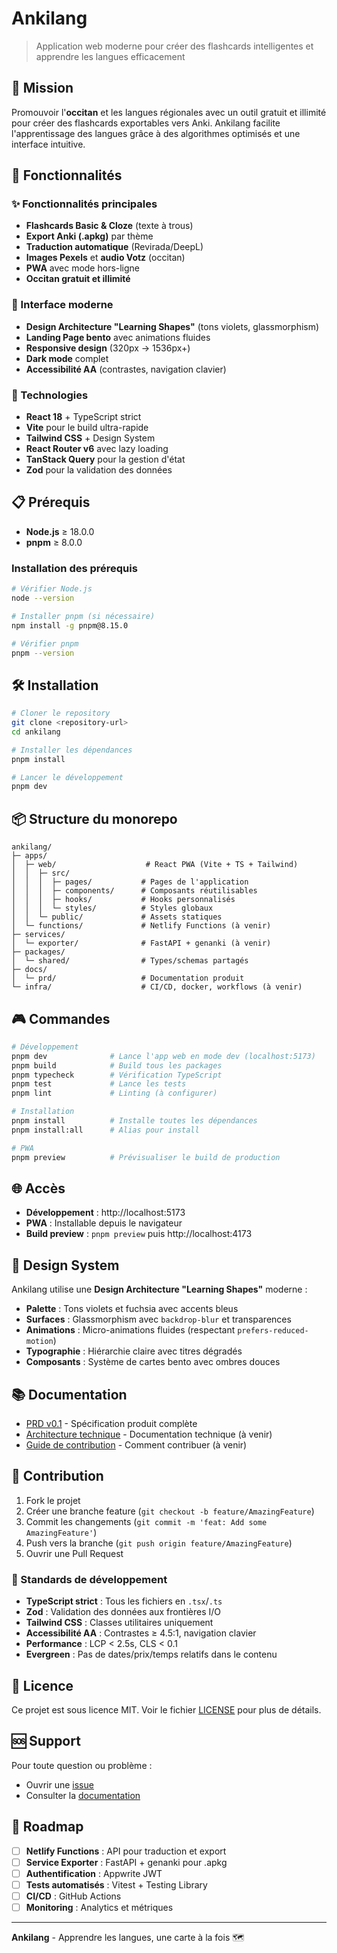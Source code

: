 # Ankilang

> Application web moderne pour créer des flashcards intelligentes et apprendre les langues efficacement

## 🎯 Mission

Promouvoir l'**occitan** et les langues régionales avec un outil gratuit et illimité pour créer des flashcards exportables vers Anki. Ankilang facilite l'apprentissage des langues grâce à des algorithmes optimisés et une interface intuitive.

## 🚀 Fonctionnalités

### ✨ Fonctionnalités principales
- **Flashcards Basic & Cloze** (texte à trous)
- **Export Anki (.apkg)** par thème
- **Traduction automatique** (Revirada/DeepL)
- **Images Pexels** et **audio Votz** (occitan)
- **PWA** avec mode hors-ligne
- **Occitan gratuit et illimité**

### 🎨 Interface moderne
- **Design Architecture "Learning Shapes"** (tons violets, glassmorphism)
- **Landing Page bento** avec animations fluides
- **Responsive design** (320px → 1536px+)
- **Dark mode** complet
- **Accessibilité AA** (contrastes, navigation clavier)

### 🔧 Technologies
- **React 18** + TypeScript strict
- **Vite** pour le build ultra-rapide
- **Tailwind CSS** + Design System
- **React Router v6** avec lazy loading
- **TanStack Query** pour la gestion d'état
- **Zod** pour la validation des données

## 📋 Prérequis

- **Node.js** ≥ 18.0.0
- **pnpm** ≥ 8.0.0

### Installation des prérequis

```bash
# Vérifier Node.js
node --version

# Installer pnpm (si nécessaire)
npm install -g pnpm@8.15.0

# Vérifier pnpm
pnpm --version
```

## 🛠️ Installation

```bash
# Cloner le repository
git clone <repository-url>
cd ankilang

# Installer les dépendances
pnpm install

# Lancer le développement
pnpm dev
```

## 📦 Structure du monorepo

```
ankilang/
├─ apps/
│  ├─ web/                    # React PWA (Vite + TS + Tailwind)
│  │  ├─ src/
│  │  │  ├─ pages/           # Pages de l'application
│  │  │  ├─ components/      # Composants réutilisables
│  │  │  ├─ hooks/           # Hooks personnalisés
│  │  │  └─ styles/          # Styles globaux
│  │  └─ public/             # Assets statiques
│  └─ functions/             # Netlify Functions (à venir)
├─ services/
│  └─ exporter/              # FastAPI + genanki (à venir)
├─ packages/
│  └─ shared/                # Types/schemas partagés
├─ docs/
│  └─ prd/                   # Documentation produit
└─ infra/                    # CI/CD, docker, workflows (à venir)
```

## 🎮 Commandes

```bash
# Développement
pnpm dev              # Lance l'app web en mode dev (localhost:5173)
pnpm build            # Build tous les packages
pnpm typecheck        # Vérification TypeScript
pnpm test             # Lance les tests
pnpm lint             # Linting (à configurer)

# Installation
pnpm install          # Installe toutes les dépendances
pnpm install:all      # Alias pour install

# PWA
pnpm preview          # Prévisualiser le build de production
```

## 🌐 Accès

- **Développement** : http://localhost:5173
- **PWA** : Installable depuis le navigateur
- **Build preview** : `pnpm preview` puis http://localhost:4173

## 🎨 Design System

Ankilang utilise une **Design Architecture "Learning Shapes"** moderne :

- **Palette** : Tons violets et fuchsia avec accents bleus
- **Surfaces** : Glassmorphism avec `backdrop-blur` et transparences
- **Animations** : Micro-animations fluides (respectant `prefers-reduced-motion`)
- **Typographie** : Hiérarchie claire avec titres dégradés
- **Composants** : Système de cartes bento avec ombres douces

## 📚 Documentation

- [PRD v0.1](./docs/prd/ankilang-prd-v0.1.md) - Spécification produit complète
- [Architecture technique](./docs/architecture.md) - Documentation technique (à venir)
- [Guide de contribution](./docs/contributing.md) - Comment contribuer (à venir)

## 🤝 Contribution

1. Fork le projet
2. Créer une branche feature (`git checkout -b feature/AmazingFeature`)
3. Commit les changements (`git commit -m 'feat: Add some AmazingFeature'`)
4. Push vers la branche (`git push origin feature/AmazingFeature`)
5. Ouvrir une Pull Request

### 🎯 Standards de développement

- **TypeScript strict** : Tous les fichiers en `.tsx`/`.ts`
- **Zod** : Validation des données aux frontières I/O
- **Tailwind CSS** : Classes utilitaires uniquement
- **Accessibilité AA** : Contrastes ≥ 4.5:1, navigation clavier
- **Performance** : LCP < 2.5s, CLS < 0.1
- **Evergreen** : Pas de dates/prix/temps relatifs dans le contenu

## 📄 Licence

Ce projet est sous licence MIT. Voir le fichier [LICENSE](LICENSE) pour plus de détails.

## 🆘 Support

Pour toute question ou problème :
- Ouvrir une [issue](https://github.com/ankilang/ankilang/issues)
- Consulter la [documentation](./docs/)

## 🚀 Roadmap

- [ ] **Netlify Functions** : API pour traduction et export
- [ ] **Service Exporter** : FastAPI + genanki pour .apkg
- [ ] **Authentification** : Appwrite JWT
- [ ] **Tests automatisés** : Vitest + Testing Library
- [ ] **CI/CD** : GitHub Actions
- [ ] **Monitoring** : Analytics et métriques

---

**Ankilang** - Apprendre les langues, une carte à la fois 🗺️
